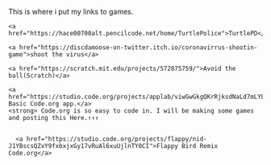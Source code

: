 <!doctype html>
<html lang="en">
  <head>
    <meta charset="utf-8">
    <title>Hacer00700</title>
  </head>
  <body>
<p>
  This is where i put my links to games.
  
    
    <a href="https://hace00700alt.pencilcode.net/home/TurtlePolice">TurtlePD</a>
    
    <a href="https://discdamoose-on-twitter.itch.io/coronavirrus-shootin-game">shoot the virus</a>
    
    <a href="https://scratch.mit.edu/projects/572075759/">Avoid the ball(Scratch)</a>
     
    <a href="https://studio.code.org/projects/applab/viwGwGkgQKrRjksdNaLd7mLYLzzAVMO5sevESCpndjM">My Basic Code.org app.</a>
    <strong> Code.org is so easy to code in. I will be making some games and posting this Here.↑↑↑
      
      
      <a href="https://studio.code.org/projects/flappy/nid-J1YBscsQZxY9fxbxjxGy17vRuAl6xuUjlnTY0CI">Flappy Bird Remix Code.org</a>

  
  </body>
</html>
